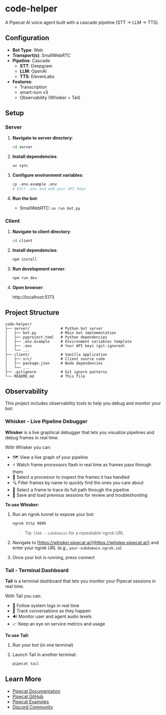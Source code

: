 # code-helper

A Pipecat AI voice agent built with a cascade pipeline (STT → LLM → TTS).

## Configuration

- **Bot Type**: Web
- **Transport(s)**: SmallWebRTC
- **Pipeline**: Cascade
  - **STT**: Deepgram
  - **LLM**: OpenAI
  - **TTS**: ElevenLabs
- **Features**:
  - Transcription
  - smart-turn v3
  - Observability (Whisker + Tail)

## Setup

### Server

1. **Navigate to server directory**:

   ```bash
   cd server
   ```

2. **Install dependencies**:

   ```bash
   uv sync
   ```

3. **Configure environment variables**:

   ```bash
   cp .env.example .env
   # Edit .env and add your API keys
   ```

4. **Run the bot**:

   - SmallWebRTC: `uv run bot.py`

### Client

1. **Navigate to client directory**:

   ```bash
   cd client
   ```

2. **Install dependencies**:

   ```bash
   npm install
   ```

3. **Run development server**:

   ```bash
   npm run dev
   ```

4. **Open browser**:

   http://localhost:5173

## Project Structure

```
code-helper/
├── server/              # Python bot server
│   ├── bot.py           # Main bot implementation
│   ├── pyproject.toml   # Python dependencies
│   ├── .env.example     # Environment variables template
│   ├── .env             # Your API keys (git-ignored)
│   └── ...
├── client/              # Vanilla application
│   ├── src/             # Client source code
│   ├── package.json     # Node dependencies
│   └── ...
├── .gitignore           # Git ignore patterns
└── README.md            # This file
```
## Observability

This project includes observability tools to help you debug and monitor your bot:

### Whisker - Live Pipeline Debugger

**Whisker** is a live graphical debugger that lets you visualize pipelines and debug frames in real time.

With Whisker you can:

- 🗺️ View a live graph of your pipeline
- ⚡ Watch frame processors flash in real time as frames pass through them
- 📌 Select a processor to inspect the frames it has handled
- 🔍 Filter frames by name to quickly find the ones you care about
- 🧵 Select a frame to trace its full path through the pipeline
- 💾 Save and load previous sessions for review and troubleshooting

**To use Whisker:**

1. Run an ngrok tunnel to expose your bot:

   ```bash
   ngrok http 9090
   ```

   > Tip: Use `--subdomain` for a repeatable ngrok URL

2. Navigate to [https://whisker.pipecat.ai/](https://whisker.pipecat.ai/) and enter your ngrok URL (e.g., `your-subdomain.ngrok.io`)

3. Once your bot is running, press connect

### Tail - Terminal Dashboard

**Tail** is a terminal dashboard that lets you monitor your Pipecat sessions in real time.

With Tail you can:

- 📜 Follow system logs in real time
- 💬 Track conversations as they happen
- 🔊 Monitor user and agent audio levels
- 📈 Keep an eye on service metrics and usage

**To use Tail:**

1. Run your bot (in one terminal)

2. Launch Tail in another terminal:
   ```bash
   pipecat tail
   ```

## Learn More

- [Pipecat Documentation](https://docs.pipecat.ai/)
- [Pipecat GitHub](https://github.com/pipecat-ai/pipecat)
- [Pipecat Examples](https://github.com/pipecat-ai/pipecat-examples)
- [Discord Community](https://discord.gg/pipecat)